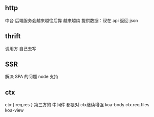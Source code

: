 ## http
中台 后端服务会越来越往后靠 越来越纯
提供数据：现在 api 返回 json
## thrift
调用方 自己去写

## SSR
解决 SPA 的问题
node 支持

## ctx 
ctx:{
    req,res
}
第三方的 中间件 都是对 ctx继续增强
koa-body 
ctx.req.files
koa-view
